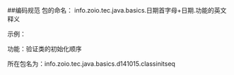 ##编码规范
包的命名：
info.zoio.tec.java.basics.日期首字母+日期.功能的英文释义

示例：

功能：验证类的初始化顺序

所在包名为：info.zoio.tec.java.basics.d141015.classinitseq

 